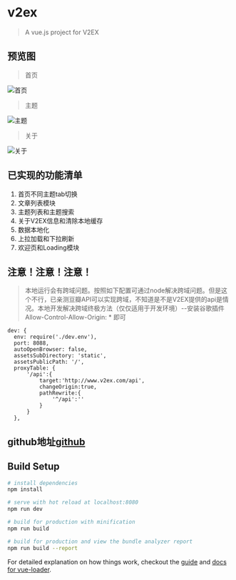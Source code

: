 # v2ex

> A vue.js project for V2EX

## 预览图
> 首页

![首页](http://ol1kqeyve.bkt.clouddn.com/index.gif)
> 主题

![主题](http://ol1kqeyve.bkt.clouddn.com/zhuti.gif)
> 关于

![关于](http://ol1kqeyve.bkt.clouddn.com/about.gif)

## 已实现的功能清单
1. 首页不同主题tab切换
2. 文章列表模块
3. 主题列表和主题搜索
4. 关于V2EX信息和清除本地缓存
5. 数据本地化
6. 上拉加载和下拉刷新
7. 欢迎页和Loading模块

## 注意！注意！注意！
> 本地运行会有跨域问题。按照如下配置可通过node解决跨域问题。但是这个不行，已亲测豆瓣API可以实现跨域，不知道是不是V2EX提供的api是情况。本地开发解决跨域终极方法（仅仅适用于开发环境）--安装谷歌插件 Allow-Control-Allow-Origin: * 即可

```
dev: {
  env: require('./dev.env'),
  port: 8088,
  autoOpenBrowser: false,
  assetsSubDirectory: 'static',
  assetsPublicPath: '/',
  proxyTable: {
      '/api':{
          target:'http://www.v2ex.com/api',
          changeOrigin:true,
          pathRewrite:{
              '^/api':''
          }
      }
  },
```

## github地址[github](https://github.com/cmh2016/V2EX-VUE2.0)

## Build Setup

``` bash
# install dependencies
npm install

# serve with hot reload at localhost:8080
npm run dev

# build for production with minification
npm run build

# build for production and view the bundle analyzer report
npm run build --report
```

For detailed explanation on how things work, checkout the [guide](http://vuejs-templates.github.io/webpack/) and [docs for vue-loader](http://vuejs.github.io/vue-loader).
